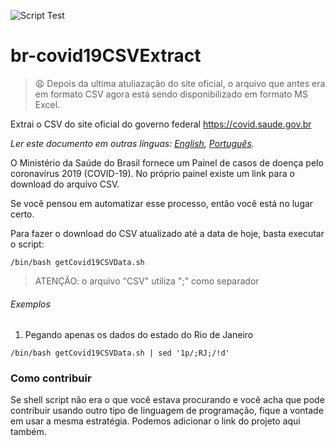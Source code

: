 ![Script Test](https://github.com/gpcarmo/br-covid19CSVExtract/workflows/Script%20Test/badge.svg)

# br-covid19CSVExtract

> :weary: Depois da ultima atuliazação do site oficial, o arquivo que antes era em formato CSV agora está sendo disponibilizado em formato MS Excel.

Extrai o CSV do site oficial do governo federal https://covid.saude.gov.br

*Ler este documento em outras línguas: [English](README.md), [Português](README.pt-br.md).*

O Ministério da Saúde do Brasil fornece um Painel de casos de doença pelo coronavírus 2019 (COVID-19). No próprio painel existe um link para o download do arquivo CSV. 

Se você pensou em automatizar esse processo, então você está no lugar certo.

Para fazer o download do CSV atualizado até a data de hoje, basta executar o script:
```
/bin/bash getCovid19CSVData.sh
```
> ATENÇÃO: o arquivo "CSV" utiliza ";" como separador

###### Exemplos
1. Pegando apenas os dados do estado do Rio de Janeiro

```
/bin/bash getCovid19CSVData.sh | sed '1p/;RJ;/!d'
```

### Como contribuir
Se shell script não era o que você estava procurando e você acha que pode contribuir usando outro tipo de linguagem de programação, fique a vontade em usar a mesma estratégia. Podemos adicionar o link do projeto aqui também.






